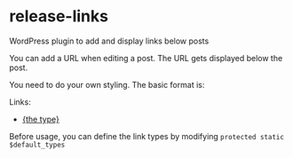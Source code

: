 # release-links
WordPress plugin to add and display links below posts

You can add a URL when editing a post. The URL gets displayed below the post.

You need to do your own styling. The basic format is:
  <div class="links">
    <span class="links">Links:</span>
    <ul>
      <li><a class="release_link" href="{the url}" target="_blank">{the type}</a></li>
    </ul>
  </div>

Before usage, you can define the link types by modifying `protected static $default_types`

